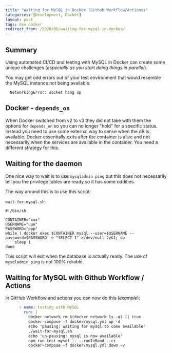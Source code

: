 ```yaml
---
title: "Waiting for MySQL in Docker (Github Workflow/Actions)"
categories: [Development, Docker]
layout: post
tags: dev docker
redirect_from: /2020/08/waiting-for-mysql-in-docker/
---
```


## Summary

Using automated CI/CD and testing with MySQL in Docker can create some unique challenges (*especially as you start doing things in parallel*).

You may get odd errors out of your test environment that would resemble the MySQL instance not being available:

```
  NetworkingError: socket hang up
```

## Docker - `depends_on`

When Docker switched from v2 to v3 they did not take with them the options for `depends_on` so you can no longer "hold" for a specific status.  Instead you need to use some external way to sense when the dB is available.  Docker essentially exits after the container is alive and not necessarily when the services are available in the container.  You need a different strategy for this.

## Waiting for the daemon

One nice way to wait is to use `mysqladmin ping` but this does not necessarily tell you the privilege tables are ready so it has some oddities.

The way around this is to use this script:

`wait-for-mysql.sh`:
```shell
#!/bin/sh

CONTAINER="xxx"
USERNAME="uuu"
PASSWORD="ppp"
while ! docker exec $CONTAINER mysql --user=$USERNAME --password=$PASSWORD -e "SELECT 1" >/dev/null 2>&1; do
    sleep 1
done
```

This script will exit when the database is actually ready.  The use of `mysqladmin ping` is not 100% reliable.

## Waiting for MySQL with Github Workflow / Actions

In GitHub Workflow and actions you can now do this (*example*):

```yaml
      - name: testing with MySQL
        run: |
          docker network rm $(docker network ls -q) || true
          docker-compose -f docker/mysql.yml up -d
          echo 'pausing: waiting for mysql to come available'
          ./wait-for-mysql.sh
          echo 'un-pausing: mysql is now available'
          npm run test-mysql -- --runInBand --ci
          docker-compose -f docker/mysql.yml down -v
```
